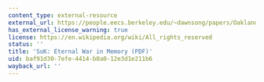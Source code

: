 ```yaml
---
content_type: external-resource
external_url: https://people.eecs.berkeley.edu/~dawnsong/papers/Oakland13-SoK-CR.pdf
has_external_license_warning: true
license: https://en.wikipedia.org/wiki/All_rights_reserved
status: ''
title: 'SoK: Eternal War in Memory (PDF)'
uid: baf91d30-7efe-4414-b0a0-12e3d1e211b6
wayback_url: ''
---
```

